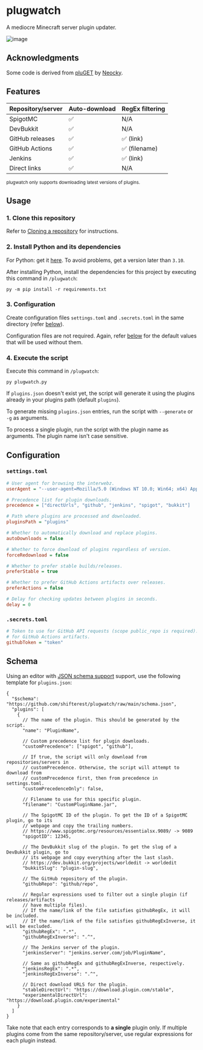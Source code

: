 # plugwatch

A mediocre Minecraft server plugin updater.

![image](https://user-images.githubusercontent.com/86647101/173960483-3441b095-71d0-489d-8d3f-51eb3f506d47.png)

## Acknowledgments

Some code is derived from [pluGET](https://github.com/Neocky/pluGET) by [Neocky](https://github.com/Neocky).

## Features

| Repository/server | Auto-download | RegEx filtering |
| ----------------- | ------------- | --------------- |
| SpigotMC          | ✅            | N/A             |
| DevBukkit         | ✅            | N/A             |
| GitHub releases   | ✅            | ✅ (link)       |
| GitHub Actions    | ✅            | ✅ (filename)   |
| Jenkins           | ✅            | ✅ (link)       |
| Direct links      | ✅            | N/A             |

<sub>plugwatch only supports downloading latest versions of plugins.</sub>

## Usage

### 1. Clone this repository

Refer to [Cloning a repository](https://docs.github.com/en/repositories/creating-and-managing-repositories/cloning-a-repository) for instructions.

### 2. Install Python and its dependencies

For Python: get it [here](https://www.python.org/downloads). To avoid problems, get a version later than `3.10`.

After installing Python, install the dependencies for this project by executing this command in `/plugwatch`:

```
py -m pip install -r requirements.txt
```

### 3. Configuration

Create configuration files `settings.toml` and `.secrets.toml` in the same directory (refer [below](#configuration)).

Configuration files are not required. Again, refer [below](#configuration) for the default values that will be used without them.

### 4. Execute the script

Execute this command in `/plugwatch`:

```
py plugwatch.py
```

If `plugins.json` doesn't exist yet, the script will generate it using the plugins already in your plugins path (default `plugins`).

To generate missing `plugins.json` entries, run the script with `--generate` or `-g` as arguments.

To process a single plugin, run the script with the plugin name as arguments. The plugin name isn't case sensitive.

## Configuration

### `settings.toml`

```ini
# User agent for browsing the interwebz.
userAgent = "--user-agent=Mozilla/5.0 (Windows NT 10.0; Win64; x64) AppleWebKit/537.36 (KHTML, like Gecko) Chrome/102.0.5005.63 Safari/537.36"

# Precedence list for plugin downloads.
precedence = ["directUrls", "github", "jenkins", "spigot", "bukkit"]

# Path where plugins are processed and downloaded.
pluginsPath = "plugins"

# Whether to automatically download and replace plugins.
autoDownloads = false

# Whether to force download of plugins regardless of version.
forceRedownload = false

# Whether to prefer stable builds/releases.
preferStable = true

# Whether to prefer GitHub Actions artifacts over releases.
preferActions = false

# Delay for checking updates between plugins in seconds.
delay = 0
```

### `.secrets.toml`

```ini
# Token to use for GitHub API requests (scope public_repo is required). This is required
# for GitHub Actions artifacts.
githubToken = "token"
```

## Schema

Using an editor with [JSON schema support](https://json-schema.org/implementations.html#editors) support, use the following template for `plugins.json`:

```jsonc
{
  "$schema": "https://github.com/shifterest/plugwatch/raw/main/schema.json",
  "plugins": [
    {
      // The name of the plugin. This should be generated by the script.
      "name": "PluginName",

      // Custom precedence list for plugin downloads.
      "customPrecedence": ["spigot", "github"],

      // If true, the script will only download from repositories/servers in
      // customPrecedence. Otherwise, the script will attempt to download from
      // customPrecedence first, then from precedence in settings.toml.
      "customPrecedenceOnly": false,

      // Filename to use for this specific plugin.
      "filename": "CustomPluginName.jar",

      // The SpigotMC ID of the plugin. To get the ID of a SpigotMC plugin, go to its
      // webpage and copy the trailing numbers.
      // https://www.spigotmc.org/resources/essentialsx.9089/ -> 9089
      "spigotID": 12345,

      // The DevBukkit slug of the plugin. To get the slug of a DevBukkit plugin, go to
      // its webpage and copy everything after the last slash.
      // https://dev.bukkit.org/projects/worldedit -> worldedit
      "bukkitSlug": "plugin-slug",

      // The GitHub repository of the plugin.
      "githubRepo": "github/repo",

      // Regular expressions used to filter out a single plugin (if releases/artifacts
      // have multiple files).
      // If the name/link of the file satisfies githubRegEx, it will be included.
      // If the name/link of the file satisfies githubRegExInverse, it will be excluded.
      "githubRegEx": ".*",
      "githubRegExInverse": ".^",

      // The Jenkins server of the plugin.
      "jenkinsServer": "jenkins.server.com/job/PluginName",

      // Same as githubRegEx and githubRegExInverse, respectively.
      "jenkinsRegEx": ".*",
      "jenkinsRegExInverse": ".^",

      // Direct download URLS for the plugin.
      "stableDirectUrl": "https://download.plugin.com/stable",
      "experimentalDirectUrl": "https://download.plugin.com/experimental"
    }
  ]
}
```

Take note that each entry corresponds to **a single** plugin only. If multiple plugins come from the same repository/server, use regular expressions for each plugin instead.
